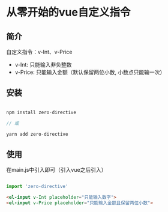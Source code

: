 # 从零开始的vue自定义指令

## 简介

自定义指令：v-Int、v-Price
- v-Int: 只能输入非负整数
- v-Price: 只能输入金额（默认保留两位小数, 小数点只能输一次）

## 安装

```js

npm install zero-directive

// 或

yarn add zero-directive

```

## 使用

在main.js中引入即可（引入vue之后引入）

```js

import 'zero-directive'

```

```html
<el-input v-Int placeholder="只能输入数字">
<el-input v-Price placeholder="只能输入金额且保留两位小数">
```
